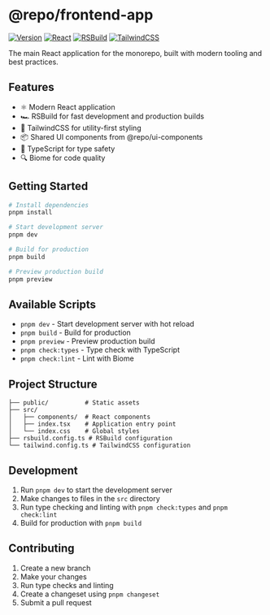 # @repo/frontend-app

[![Version](https://img.shields.io/badge/version-1.0.1-blue.svg)](package.json)
[![React](https://img.shields.io/badge/react-19.0.0-blue.svg)](package.json)
[![RSBuild](https://img.shields.io/badge/rsbuild-1.1.8-blue.svg)](package.json)
[![TailwindCSS](https://img.shields.io/badge/tailwindcss-4.0.0-blue.svg)](package.json)

The main React application for the monorepo, built with modern tooling and best practices.

## Features

- ⚛️ Modern React application
- 🏎️ RSBuild for fast development and production builds
- 🎨 TailwindCSS for utility-first styling
- 📦 Shared UI components from @repo/ui-components
- 🔧 TypeScript for type safety
- 🔍 Biome for code quality

## Getting Started

```bash
# Install dependencies
pnpm install

# Start development server
pnpm dev

# Build for production
pnpm build

# Preview production build
pnpm preview
```

## Available Scripts

- `pnpm dev` - Start development server with hot reload
- `pnpm build` - Build for production
- `pnpm preview` - Preview production build
- `pnpm check:types` - Type check with TypeScript
- `pnpm check:lint` - Lint with Biome

## Project Structure

```
├── public/          # Static assets
├── src/
│   ├── components/  # React components
│   ├── index.tsx    # Application entry point
│   └── index.css    # Global styles
├── rsbuild.config.ts # RSBuild configuration
└── tailwind.config.ts # TailwindCSS configuration
```

## Development

1. Run `pnpm dev` to start the development server
2. Make changes to files in the `src` directory
3. Run type checking and linting with `pnpm check:types` and `pnpm check:lint`
4. Build for production with `pnpm build`

## Contributing

1. Create a new branch
2. Make your changes
3. Run type checks and linting
4. Create a changeset using `pnpm changeset`
5. Submit a pull request